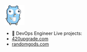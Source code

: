 ![alt text](https://github.com/jnprogrammer/jnprogrammer/blob/master/gifs/gophercoffee.gif?raw=true)
- 🔭 DevOps Engineer 
Live projects:
- [420upgrade.com](https://420upgrade.com)
- [randomgods.com](https://randomgods.com)
<!-- https://github.com/jnprogrammer/jnprogrammer
https://github.com/jnprogrammer/jnprogrammer/blob/master/gifs/gophercoffee.gif
**jnprogrammer/jnprogrammer** is a ✨ _special_ ✨ repository because its `README.md` (this file) appears on your GitHub profile.

Here are some ideas to get you started:

- 🔭 I’m currently working on ...
###- 🌱 I’m currently using Django to build web apps using TDD and docker images. 
- 👯 I’m looking to collaborate on ...
- 🤔 I’m looking for help with ...
- 💬 Ask me about ...
- 📫 How to reach me: ...
- ⚡ Fun fact: ...
-->
